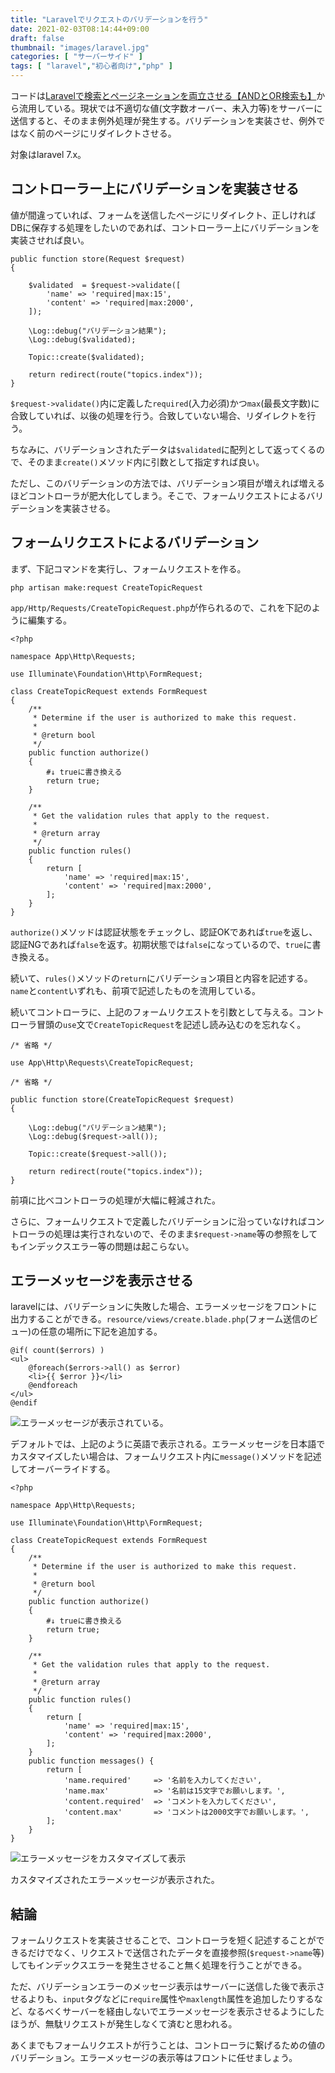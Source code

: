 ```yaml
---
title: "Laravelでリクエストのバリデーションを行う"
date: 2021-02-03T08:14:44+09:00
draft: false
thumbnail: "images/laravel.jpg"
categories: [ "サーバーサイド" ]
tags: [ "laravel","初心者向け","php" ]
---
```



コードは[Laravelで検索とページネーションを両立させる【ANDとOR検索も】](/post/laravel-search-paginate/)から流用している。現状では不適切な値(文字数オーバー、未入力等)をサーバーに送信すると、そのまま例外処理が発生する。バリデーションを実装させ、例外ではなく前のページにリダイレクトさせる。

対象はlaravel 7.x。


## コントローラー上にバリデーションを実装させる

値が間違っていれば、フォームを送信したページにリダイレクト、正しければDBに保存する処理をしたいのであれば、コントローラー上にバリデーションを実装させれば良い。

    public function store(Request $request)
    {   

        $validated  = $request->validate([
            'name' => 'required|max:15',
            'content' => 'required|max:2000',
        ]);

        \Log::debug("バリデーション結果");
        \Log::debug($validated);

        Topic::create($validated);

        return redirect(route("topics.index"));
    }

`$request->validate()`内に定義した`required`(入力必須)かつ`max`(最長文字数)に合致していれば、以後の処理を行う。合致していない場合、リダイレクトを行う。

ちなみに、バリデーションされたデータは`$validated`に配列として返ってくるので、そのまま`create()`メソッド内に引数として指定すれば良い。

ただし、このバリデーションの方法では、バリデーション項目が増えれば増えるほどコントローラが肥大化してしまう。そこで、フォームリクエストによるバリデーションを実装させる。

## フォームリクエストによるバリデーション

まず、下記コマンドを実行し、フォームリクエストを作る。

    php artisan make:request CreateTopicRequest

`app/Http/Requests/CreateTopicRequest.php`が作られるので、これを下記のように編集する。

    <?php
    
    namespace App\Http\Requests;
    
    use Illuminate\Foundation\Http\FormRequest;
    
    class CreateTopicRequest extends FormRequest
    {
        /** 
         * Determine if the user is authorized to make this request.
         *
         * @return bool
         */
        public function authorize()
        {   
            #↓ trueに書き換える
            return true;
        }   
    
        /** 
         * Get the validation rules that apply to the request.
         *
         * @return array
         */
        public function rules()
        {   
            return [
                'name' => 'required|max:15',
                'content' => 'required|max:2000',
            ];
        }   
    }

`authorize()`メソッドは認証状態をチェックし、認証OKであれば`true`を返し、認証NGであれば`false`を返す。初期状態では`false`になっているので、`true`に書き換える。

続いて、`rules()`メソッドの`return`にバリデーション項目と内容を記述する。`name`と`content`いずれも、前項で記述したものを流用している。

続いてコントローラに、上記のフォームリクエストを引数として与える。コントローラ冒頭の`use`文で`CreateTopicRequest`を記述し読み込むのを忘れなく。


    /* 省略 */

    use App\Http\Requests\CreateTopicRequest;

    /* 省略 */

    public function store(CreateTopicRequest $request)
    {

        \Log::debug("バリデーション結果");
        \Log::debug($request->all());

        Topic::create($request->all());

        return redirect(route("topics.index"));
    }

前項に比べコントローラの処理が大幅に軽減された。

さらに、フォームリクエストで定義したバリデーションに沿っていなければコントローラの処理は実行されないので、そのまま`$request->name`等の参照をしてもインデックスエラー等の問題は起こらない。

## エラーメッセージを表示させる

laravelには、バリデーションに失敗した場合、エラーメッセージをフロントに出力することができる。`resource/views/create.blade.php`(フォーム送信のビュー)の任意の場所に下記を追加する。

    @if( count($errors) )
    <ul>
        @foreach($errors->all() as $error)
        <li>{{ $error }}</li>
        @endforeach
    </ul>
    @endif

<div class="img-center"><img src="/images/Screenshot from 2021-02-03 10-44-51.png" alt="エラーメッセージが表示されている。"></div>

デフォルトでは、上記のように英語で表示される。エラーメッセージを日本語でカスタマイズしたい場合は、フォームリクエスト内に`message()`メソッドを記述してオーバーライドする。

    <?php
    
    namespace App\Http\Requests;
    
    use Illuminate\Foundation\Http\FormRequest;
    
    class CreateTopicRequest extends FormRequest
    {
        /** 
         * Determine if the user is authorized to make this request.
         *
         * @return bool
         */
        public function authorize()
        {   
            #↓ trueに書き換える
            return true;
        }   
    
        /** 
         * Get the validation rules that apply to the request.
         *
         * @return array
         */
        public function rules()
        {   
            return [
                'name' => 'required|max:15',
                'content' => 'required|max:2000',
            ];
        }   
        public function messages() {
            return [
                'name.required'     => '名前を入力してください',
                'name.max'          => '名前は15文字でお願いします。',
                'content.required'  => 'コメントを入力してください',
                'content.max'       => 'コメントは2000文字でお願いします。',
            ];
        }
    }

<div class="img-center"><img src="/images/Screenshot from 2021-02-03 10-50-48.png" alt="エラーメッセージをカスタマイズして表示"></div>

カスタマイズされたエラーメッセージが表示された。

## 結論

フォームリクエストを実装させることで、コントローラを短く記述することができるだけでなく、リクエストで送信されたデータを直接参照(`$request->name`等)してもインデックスエラーを発生させること無く処理を行うことができる。

ただ、バリデーションエラーのメッセージ表示はサーバーに送信した後で表示させるよりも、`input`タグなどに`require`属性や`maxlength`属性を追加したりするなど、なるべくサーバーを経由しないでエラーメッセージを表示させるようにしたほうが、無駄リクエストが発生しなくて済むと思われる。

あくまでもフォームリクエストが行うことは、コントローラに繋げるための値のバリデーション。エラーメッセージの表示等はフロントに任せましょう。
